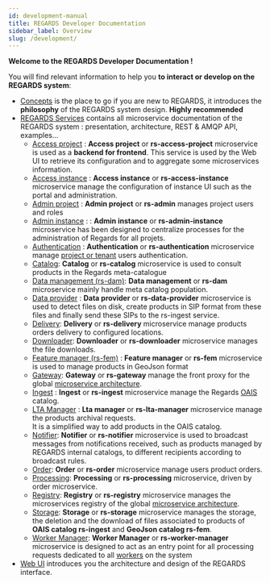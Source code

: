```yaml
---
id: development-manual
title: REGARDS Developer Documentation
sidebar_label: Overview
slug: /development/
---
```


**Welcome to the REGARDS Developer Documentation !**

You will find relevant information to help you **to interact or develop on the REGARDS system**:

- [Concepts](./concepts/01-overview.md) is the place to go if you are new to REGARDS, it introduces the **philosophy**
  of
  the REGARDS system design. **Highly recommended**
- [REGARDS Services](./services/overview.md) contains all microservice documentation of the REGARDS system :
  presentation,
  architecture, REST & AMQP API, examples...
    - [Access project](./services/access-project/overview.md) : **Access project** or **rs-access-project**
      microservice is used as a **backend for frontend**. This service is used by the Web UI to retrieve its
      configuration and to aggregate some microservices information.
    - [Access instance](./services/access-instance/overview.md) : **Access instance** or **rs-access-instance**
      microservice manage the configuration of instance UI such as the portal and administration.
    - [Admin project](./services/admin/overview.md) : **Admin project** or **rs-admin** manages project
      users and roles
    - [Admin instance](./services/admin-instance/overview.md) : : **Admin instance** or **rs-admin-instance**
      microservice has been designed to centralize processes for the administration of Regards for all projets.
    - [Authentication](./services/authentication/authentication-overview.md) : **Authentication** or
      **rs-authentication** microservice manage [project or tenant](./concepts/03-multitenant.md) users authentication.
    - [Catalog](services/catalog/overview.md): **Catalog** or **rs-catalog** microservice is used to consult
      products in the Regards meta-catalogue
    - [Data management (rs-dam)](./services/overview.md): **Data management** or **rs-dam** microservice mainly handle
      meta catalog population.
    - [Data provider](./services/dataprovider/dataprovider-overview.md) : **Data provider** or **rs-data-provider**
      microservice is used to detect files on disk, create products in SIP format from these files and finally send
      these SIPs to the rs-ingest service.
    - [Delivery](./services/delivery/delivery-overview.md): **Delivery** or **rs-delivery** microservice manage products
      orders delivery to configured locations.
    - [Downloader](./downloader/overview.md): **Downloader** or **rs-downloader** microservice manages the file downloads.
    - [Feature manager (rs-fem)](./services/fem/overview.md) : **Feature manager** or **rs-fem** microservice is used to
      manage products in GeoJson format
    - [Gateway](./services/gateway/gateway.md): **Gateway** or **rs-gateway** manage the front proxy for the
      global [microservice architecture](./concepts/02-microservices.md).
    - [Ingest](./services/ingest/overview.md) : **Ingest** or **rs-ingest** microservice manage the
      Regards [OAIS](appendices/01-oais.md) catalog.
    - [LTA Manager](./services/lta-manager/lta-manager.md) : **Lta manager** or **rs-lta-manager** microservice manage
      the products archival requests.  
      It is a simplified way to add products in the OAIS catalog.
    - [Notifier](./services/notifier/overview.md): **Notifier** or **rs-notifier** microservice is used to broadcast
      messages from notifications received, such as products managed by REGARDS internal catalogs, to different
      recipients according to broadcast rules.
    - [Order](./services/order/overview.md):  **Order** or **rs-order** microservice manage users product orders.
    - [Processing](./services/processing/overview.md): **Processing** or **rs-processing** microservice, driven by order
      microservice.
    - [Registry](./services/registry/overview.md): **Registry** or **rs-registry** microservice manages the
      microservices registry of the global [microservice architecture](./concepts/02-microservices.md).
    - [Storage](./services/storage/overview.md): **Storage** or **rs-storage** microservice manages the storage, the
      deletion and the download of files associated to products of **OAIS catalog rs-ingest** and **GeoJson catalog
      rs-fem**.
    - [Worker Manager](./services/worker-manager/overview.md): **Worker Manager** or **rs-worker-manager** microservice
      is designed to act as an entry point for all processing requests dedicated to
      all [workers](./concepts/08-workers.md) on the system
- [Web UI](./frontend/arch.md) introduces you the architecture and design of the REGARDS interface.